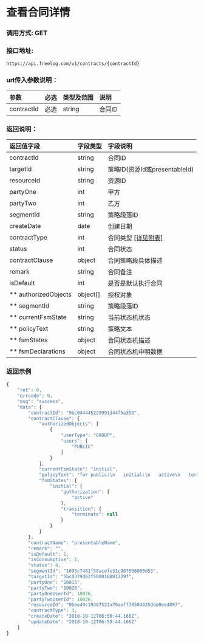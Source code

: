 # 查看合同详情


### 调用方式: GET

### 接口地址:

```
https://api.freelog.com/v1/contracts/{contractId}
```

### url传入参数说明：

| 参数 | 必选 | 类型及范围 | 说明 |
| :--- | :--- | :--- | :--- |
|contractId|必选|string|合同ID

### 返回说明：

| 返回值字段 | 字段类型 | 字段说明 |
| :--- | :--- | :--- |
| contractId | string | 合同ID |
| targetId | string | 策略ID(资源Id或presentableId) |
| resourceId | string | 资源ID |
| partyOne | int | 甲方 |
| partyTwo | int | 乙方 |
| segmentId | string | 策略段落ID |
| createDate | date | 创建日期 |
| contractType | int | 合同类型 [[详见附表]][合同类型] |
| status | int | 合同状态 |
| contractClause | object | 合同策略段具体描述 |
| remark | string | 合同备注 |
| isDefault | int | 是否是默认执行合同 |
| ** authorizedObjects | object[] | 授权对象 |
| ** segmentId | string| 策略段落ID |
| ** currentFsmState | string| 当前状态机状态 |
| ** policyText | string| 策略文本 |
| ** fsmStates | object| 合同状态机描述 |
| ** fsmDeclarations | object| 合同状态机申明数据 |

### 返回示例

```js
{
    "ret": 0,
    "errcode": 0,
    "msg": "success",
    "data": {
        "contractId": "5bc044445229991d44f5a353",
        "contractClause": {
            "authorizedObjects": [
                {
                    "userType": "GROUP",
                    "users": [
                        "PUBLIC"
                    ]
                }
            ],
            "currentFsmState": "initial",
            "policyText": "for public:\n   initial:\n   active\n   terminate",
            "fsmStates": {
                "initial": {
                    "authorization": [
                        "active"
                    ],
                    "transition": {
                        "terminate": null
                    }
                }
            }
        },
        "contractName": "presentableName",
        "remark": "",
        "isDefault": 1,
        "isConsumptive": 1,
        "status": 4,
        "segmentId": "1695c7481f58acefe31c967598000d53",
        "targetId": "5bc0379d62f500016881329f",
        "partyOne": "10015",
        "partyTwo": "10026",
        "partyOneUserId": 10026,
        "partyTwoUserId": 10026,
        "resourceId": "0bee49c19387521a79aeff78504425dde0ee4897",
        "contractType": 3,
        "createDate": "2018-10-12T06:50:44.166Z",
        "updateDate": "2018-10-12T06:50:44.166Z"
    }
}
```

[合同类型]: http://localhost:4000/附表/合同类型.html "合同类型"